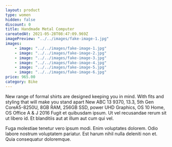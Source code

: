 ```yaml
---
layout: product
type: women
hidden: false
discount: 0
title: Handmade Metal Computer
careatedAt: 2021-05-28T08:47:09.969Z
imagePreview: "../../images/fake-image-1.jpg"
images:
    - image: "../../images/fake-image-1.jpg"
    - image: "../../images/fake-image-2.jpg"
    - image: "../../images/fake-image-3.jpg"
    - image: "../../images/fake-image-4.jpg"
    - image: "../../images/fake-image-5.jpg"
    - image: "../../images/fake-image-6.jpg"
price: 965.00
category: Bike
---
```

New range of formal shirts are designed keeping you in mind. With fits and styling that will make you stand apart
New ABC 13 9370, 13.3, 5th Gen CoreA5-8250U, 8GB RAM, 256GB SSD, power UHD Graphics, OS 10 Home, OS Office A & J 2016
Fugit et quibusdam ipsum. Ut vel recusandae rerum sit ut libero id. Et blanditiis aut at illum aut cum qui vel.
 Fuga molestiae tenetur vero ipsum modi. Enim voluptates dolorem. Odio labore nostrum voluptatem pariatur. Est harum nihil nulla deleniti non et. Quia consequatur doloremque.
